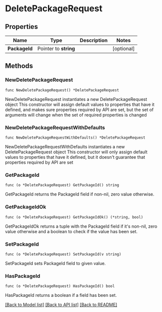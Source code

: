 # DeletePackageRequest

## Properties

Name | Type | Description | Notes
------------ | ------------- | ------------- | -------------
**PackageId** | Pointer to **string** |  | [optional] 

## Methods

### NewDeletePackageRequest

`func NewDeletePackageRequest() *DeletePackageRequest`

NewDeletePackageRequest instantiates a new DeletePackageRequest object
This constructor will assign default values to properties that have it defined,
and makes sure properties required by API are set, but the set of arguments
will change when the set of required properties is changed

### NewDeletePackageRequestWithDefaults

`func NewDeletePackageRequestWithDefaults() *DeletePackageRequest`

NewDeletePackageRequestWithDefaults instantiates a new DeletePackageRequest object
This constructor will only assign default values to properties that have it defined,
but it doesn't guarantee that properties required by API are set

### GetPackageId

`func (o *DeletePackageRequest) GetPackageId() string`

GetPackageId returns the PackageId field if non-nil, zero value otherwise.

### GetPackageIdOk

`func (o *DeletePackageRequest) GetPackageIdOk() (*string, bool)`

GetPackageIdOk returns a tuple with the PackageId field if it's non-nil, zero value otherwise
and a boolean to check if the value has been set.

### SetPackageId

`func (o *DeletePackageRequest) SetPackageId(v string)`

SetPackageId sets PackageId field to given value.

### HasPackageId

`func (o *DeletePackageRequest) HasPackageId() bool`

HasPackageId returns a boolean if a field has been set.


[[Back to Model list]](../README.md#documentation-for-models) [[Back to API list]](../README.md#documentation-for-api-endpoints) [[Back to README]](../README.md)


